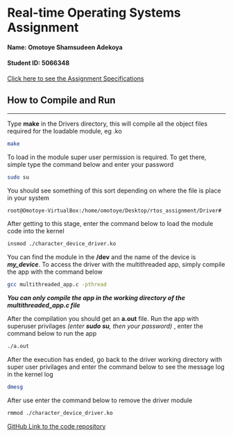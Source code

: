 # Real-time Operating Systems Assignment
#### Name: Omotoye Shamsudeen Adekoya
#### Student ID: 5066348
[Click here to see the Assignment Specifications](assignment_specifications.md) 
## How to Compile and Run 
---
Type __make__ in the Drivers directory, this will compile all the object files required for the loadable module, eg .ko 
```bash
make
```
To load in the module super user permission is required. To get there, simple type the command below and enter your password
```bash
sudo su
```
You should see something of this sort depending on where the file is place in your system
```bash
root@Omotoye-VirtualBox:/home/omotoye/Desktop/rtos_assignment/Driver# 
```
After getting to this stage, enter the command below to load the module code into the kernel
```bash
insmod ./character_device_driver.ko
```
You can find the module in the __/dev__ and the name of the device is **_my_device_**.
To access the driver with the multithreaded app, simply compile the app with the command below
```bash
gcc multithreaded_app.c -pthread 
```
*__You can only compile the app in the working directory of the multithreaded_app.c file__*

After the compilation you should get an __a.out__ file. Run the app with superuser privilages *(enter __*sudo su*__, then your password)* , enter the command below to run the app 
```bash
./a.out
```
After the execution has ended, go back to the driver working directory with super user privilages and enter the command below to see the message log in the kernel log
```bash
dmesg
```
After use enter the command below to remove the driver module
```bash
rmmod ./character_device_driver.ko
```

[GitHub Link to the code repository](https://github.com/Omotoye/rtos_assignment.git)
